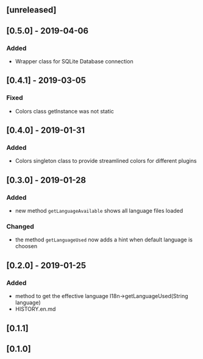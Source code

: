## [unreleased]


## [0.5.0] - 2019-04-06
### Added
- Wrapper class for SQLite Database connection

## [0.4.1] - 2019-03-05
### Fixed
- Colors class getInstance was not static

## [0.4.0] - 2019-01-31
### Added
- Colors singleton class to provide streamlined colors for different plugins

## [0.3.0] - 2019-01-28
### Added
- new method `getLanguageAvailable` shows all language files loaded
### Changed
- the method `getLanguageUsed` now adds a hint when default language is choosen

## [0.2.0] - 2019-01-25
### Added
- method to get the effective language I18n->getLanguageUsed(String language)
- HISTORY.en.md

## [0.1.1]
## [0.1.0]